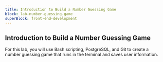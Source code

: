 ```yaml
---
title: Introduction to Build a Number Guessing Game
block: lab-number-guessing-game
superBlock: front-end-development
---
```


## Introduction to Build a Number Guessing Game

For this lab, you will use Bash scripting, PostgreSQL, and Git to create a number guessing game that runs in the terminal and saves user information.
